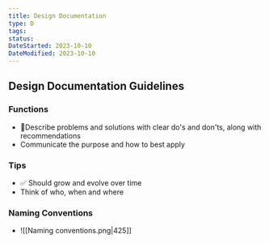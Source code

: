 ```yaml
---
title: Design Documentation
type: D
tags:
status:
DateStarted: 2023-10-10
DateModified: 2023-10-10
---
```


## Design Documentation Guidelines

### Functions

- 📌Describe problems and solutions with clear do's and don'ts, along with recommendations
- Communicate the purpose and how to best apply

### Tips

- ✅ Should grow and evolve over time
- Think of who, when and where

### Naming Conventions

- ![[Naming conventions.png|425]]
